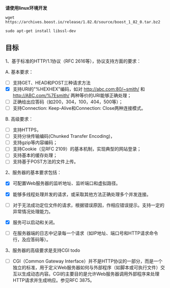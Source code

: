 
**请使用linux环境开发**


```
wget https://archives.boost.io/release/1.82.0/source/boost_1_82_0.tar.bz2
```

```
sudo apt-get install libssl-dev
```


## 目标
1、基于标准的HTTP/1.1协议（RFC 2616等），协议支持方面的要求：

A. 基本要求：
+ [ ]  支持GET、HEAD和POST三种请求方法
+ [x]  支持URI的"%HEXHEX"编码，如对 http://abc.com:80/~smith/ 和 http://ABC.com/%7Esmith/ 两种等价的URI能够正确处理；
+ [ ]  正确给出应答码（如200，304，100，404，500等）；
+ [ ]  支持Connection: Keep-Alive和Connection: Close两种连接模式。

B. 高级要求：
+ [ ]  支持HTTPS，
+ [ ]  支持分块传输编码(Chunked Transfer Encoding)，
+ [ ]  支持gzip等内容编码；
+ [ ]  支持Cookie（见RFC 2109）的基本机制，实现典型的网站登录；
+ [ ]  支持基本的缓存处理；
+ [ ]  支持基于POST方法的文件上传。

2、服务器的基本要求包括：

+ [x] 可配置Web服务器的监听地址、监听端口和虚拟路径。

+ [x] 能够多线程处理并发的请求，或采取其他方法正确处理多个并发连接。

+ [ ] 对于无法成功定位文件的请求，根据错误原因，作相应错误提示。支持一定的异常情况处理能力。 

+ [x] 服务可以启动和关闭。

+ [ ] 在服务器端的日志中记录每一个请求（如IP地址、端口号和HTTP请求命令行，及应答码等）。

3、服务器的高级要求是支持CGI todo

+ [ ] CGI（Common Gateway Interface）并不是HTTP协议的一部分，而是一个独立的标准，用于定义Web服务器如何与外部程序（如脚本或可执行文件）交互以生成动态内容。CGI的主要目的是允许Web服务器调用外部程序来处理HTTP请求并生成响应。参见RFC 3875。